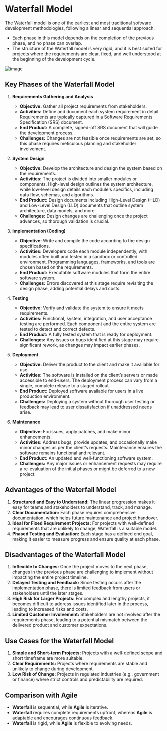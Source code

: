 # Waterfall Model 
The Waterfall model is one of the earliest and most traditional software development methodologies, following a linear and sequential approach.  
- Each phase in this model depends on the completion of the previous phase, and no phase can overlap.  
- The structure of the Waterfall model is very rigid, and it is best suited for projects where the requirements are clear, fixed, and well understood at the beginning of the development cycle. 

![image](https://github.com/user-attachments/assets/69f48069-d413-4c7e-9343-e4970ddbce6b)

## Key Phases of the Waterfall Model
1. **Requirements Gathering and Analysis**
   - **Objective:** Gather all project requirements from stakeholders.
   - **Activities:** Define and document each system requirement in detail. Requirements are typically captured in a Software Requirements Specification (SRS) document.
   - **End Product:** A complete, signed-off SRS document that will guide the development process.
   - **Challenges:** Changes are not feasible once requirements are set, so this phase requires meticulous planning and stakeholder involvement.

2. **System Design**
   - **Objective:** Develop the architecture and design the system based on the requirements.
   - **Activities:** The project is divided into smaller modules or components. High-level design outlines the system architecture, while low-level design details each module's specifics, including data flow, schemas, and algorithms.
   - **End Product:** Design documents including High-Level Design (HLD) and Low-Level Design (LLD) documents that outline system architecture, data models, and more.
   - **Challenges:** Design changes are challenging once the project advances, so thorough validation is crucial.

3. **Implementation (Coding)**
   - **Objective:** Write and compile the code according to the design specifications.
   - **Activities:** Developers code each module independently, with modules often built and tested in a sandbox or controlled environment. Programming languages, frameworks, and tools are chosen based on the requirements.
   - **End Product:** Executable software modules that form the entire software system.
   - **Challenges:** Errors discovered at this stage require revisiting the design phase, adding potential delays and costs.

4. **Testing**
   - **Objective:** Verify and validate the system to ensure it meets requirements.
   - **Activities:** Functional, system, integration, and user acceptance testing are performed. Each component and the entire system are tested to detect and correct defects.
   - **End Product:** A fully tested system that is ready for deployment.
   - **Challenges:** Any issues or bugs identified at this stage may require significant rework, as changes may impact earlier phases.

5. **Deployment**
   - **Objective:** Deliver the product to the client and make it available for use.
   - **Activities:** The software is installed on the client’s servers or made accessible to end-users. The deployment process can vary from a single, complete release to a staged rollout.
   - **End Product:** Deployed software available for users in a live production environment.
   - **Challenges:** Deploying a system without thorough user testing or feedback may lead to user dissatisfaction if unaddressed needs arise.

6. **Maintenance**
   - **Objective:** Fix issues, apply patches, and make minor enhancements.
   - **Activities:** Address bugs, provide updates, and occasionally make minor changes as per the client’s requests. Maintenance ensures the software remains functional and relevant.
   - **End Product:** An updated and well-functioning software system.
   - **Challenges:** Any major issues or enhancement requests may require a re-evaluation of the initial phases or might be deferred to a new project.

## Advantages of the Waterfall Model
1. **Structured and Easy to Understand:** The linear progression makes it easy for teams and stakeholders to understand, track, and manage.
2. **Clear Documentation:** Each phase requires comprehensive documentation, which helps future maintenance and project handover.
3. **Ideal for Fixed Requirement Projects:** For projects with well-defined requirements that are unlikely to change, Waterfall is a suitable model.
4. **Phased Testing and Evaluation:** Each stage has a defined end goal, making it easier to measure progress and ensure quality at each phase.

## Disadvantages of the Waterfall Model
1. **Inflexible to Changes:** Once the project moves to the next phase, changes in the previous phase are challenging to implement without impacting the entire project timeline.
2. **Delayed Testing and Feedback:** Since testing occurs after the implementation phase, there is limited feedback from users or stakeholders until the later stages.
3. **High Risk for Larger Projects:** For complex and lengthy projects, it becomes difficult to address issues identified later in the process, leading to increased risks and costs.
4. **Limited Customer Involvement:** Stakeholders are not involved after the requirements phase, leading to a potential mismatch between the delivered product and customer expectations.

## Use Cases for the Waterfall Model
1. **Simple and Short-term Projects:** Projects with a well-defined scope and short timeframe are more suitable.
2. **Clear Requirements:** Projects where requirements are stable and unlikely to change during development.
3. **Low Risk of Change:** Projects in regulated industries (e.g., government or finance) where strict controls and predictability are required.

## Comparison with Agile
- **Waterfall** is sequential, while **Agile** is iterative.
- **Waterfall** requires complete requirements upfront, whereas **Agile** is adaptable and encourages continuous feedback.
- **Waterfall** is rigid, while **Agile** is flexible to evolving needs.
